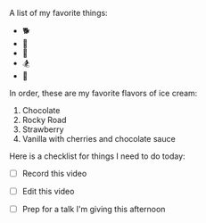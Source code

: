 A list of my favorite things:

*  🐕
*  🦁
*  🎅
*  🏂
*  🏃

In order, these are my favorite flavors of ice cream:
1. Chocolate
2. Rocky Road
3. Strawberry
4. Vanilla with cherries and chocolate sauce

Here is a checklist for things I need to do today:

- [ ] Record this video

- [ ] Edit this video

- [ ] Prep for a talk I'm giving this afternoon
